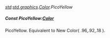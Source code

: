 _[std](../../modules/std/std-module.md):[std.graphics](../../modules/std/std-graphics.md).[Color](../../modules/std/std-graphics-color.md).PicoYellow_
##### Const PicoYellow:[Color](../../modules/std/std-graphics-color.md)
PicoYellow. Equivalent to New Color( .96,.92,.18 ).
